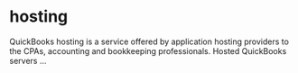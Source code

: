hosting
=======

QuickBooks hosting is a service offered by application hosting providers to the CPAs, accounting and bookkeeping professionals. Hosted QuickBooks servers ...
